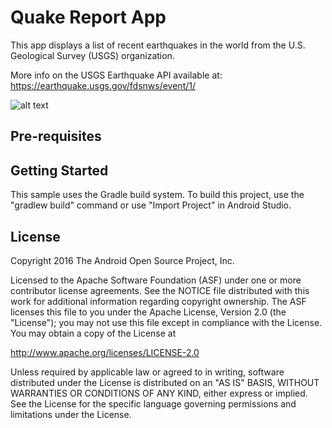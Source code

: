 Quake Report App
===================================

This app displays a list of recent earthquakes in the world
from the U.S. Geological Survey (USGS) organization.


More info on the USGS Earthquake API available at:
https://earthquake.usgs.gov/fdsnws/event/1/

![alt text](https://i.ibb.co/kBrhg5z/Screenshot-299.png)

Pre-requisites
--------------

Getting Started
---------------

This sample uses the Gradle build system. To build this project, use the
"gradlew build" command or use "Import Project" in Android Studio.


License
-------

Copyright 2016 The Android Open Source Project, Inc.

Licensed to the Apache Software Foundation (ASF) under one or more contributor
license agreements.  See the NOTICE file distributed with this work for
additional information regarding copyright ownership.  The ASF licenses this
file to you under the Apache License, Version 2.0 (the "License"); you may not
use this file except in compliance with the License.  You may obtain a copy of
the License at

http://www.apache.org/licenses/LICENSE-2.0

Unless required by applicable law or agreed to in writing, software
distributed under the License is distributed on an "AS IS" BASIS, WITHOUT
WARRANTIES OR CONDITIONS OF ANY KIND, either express or implied.  See the
License for the specific language governing permissions and limitations under
the License.
